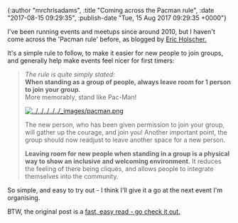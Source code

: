 

{:author "mrchrisadams", :title "Coming across the Pacman rule", :date "2017-08-15 09:29:35", :publish-date "Tue, 15 Aug 2017 09:29:35 +0000"}



<!-- content below -->

I've been running events and meetups since around 2010, but I haven't come across the 'Pacman rule' before, as blogged by <a href="http://ericholscher.com/">Eric Holscher.</a>

It's a simple rule to follow, to make it easier for new people to join groups, and generally help make events feel nicer for first timers:

<blockquote><em>The rule is quite simply stated:</em>
<div><strong>When standing as a group of people, always leave room for 1 person to join your group.</strong></div>
More memorably, stand like Pac-Man!

<a class="reference internal image-reference" href="http://ericholscher.com/_images/pacman.png"><img class="align-center" src="http://ericholscher.com/_images/pacman.png" alt="../../../../../_images/pacman.png" /></a>

The new person, who has been given permission to join your group, will gather up the courage, and join you! Another important point, the group should now readjust to leave another space for a new person.

<strong>Leaving room for new people when standing in a group is a physical way to show an inclusive and welcoming environment.</strong> It reduces the feeling of there being cliques, and allows people to integrate themselves into the community.</blockquote>

So simple, and easy to try out - I think I'll give it a go at the next event I'm organising.

BTW, the original post is a <a href="http://ericholscher.com/blog/2017/aug/2/pacman-rule-conferences/">fast, easy read - go check it out.</a>

&nbsp;

&nbsp;

